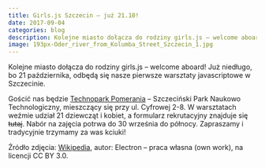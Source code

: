 ```yaml
---
title: Girls.js Szczecin – już 21.10!
date: 2017-09-04
categories: blog
description: Kolejne miasto dołącza do rodziny girls.js – welcome aboard! Już niedługo, bo 21 października, odbędą się nasze pierwsze warsztaty javascriptowe w Szczecinie.
image: 193px-Oder_river_from_Kolumba_Street_Szczecin_1.jpg
---
```


Kolejne miasto dołącza do rodziny girls.js – welcome aboard! Już niedługo, bo 21 października, odbędą się nasze pierwsze warsztaty javascriptowe w Szczecinie.

Gościć nas będzie [Technopark Pomerania](http://www.technopark-pomerania.pl/pl/) – Szczeciński Park Naukowo Technologiczny, mieszczący się przy ul. Cyfrowej 2-8. W warsztatach weźmie udział 21 dziewcząt i kobiet, a formularz rekrutacyjny znajduje się ~~tutaj~~. Nabór na zajęcia potrwa do 30 września do północy. Zapraszamy i tradycyjnie trzymamy za was kciuki!

Źródło zdjęcia: [Wikipedia](https://commons.wikimedia.org/w/index.php?curid=4335787), autor: Electron – praca własna (own work), na licencji CC BY 3.0.
